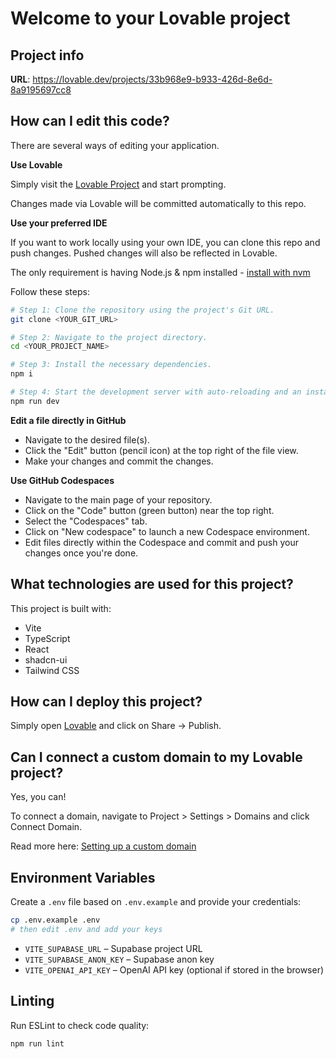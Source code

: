 # Welcome to your Lovable project

## Project info

**URL**: https://lovable.dev/projects/33b968e9-b933-426d-8e6d-8a9195697cc8

## How can I edit this code?

There are several ways of editing your application.

**Use Lovable**

Simply visit the [Lovable Project](https://lovable.dev/projects/33b968e9-b933-426d-8e6d-8a9195697cc8) and start prompting.

Changes made via Lovable will be committed automatically to this repo.

**Use your preferred IDE**

If you want to work locally using your own IDE, you can clone this repo and push changes. Pushed changes will also be reflected in Lovable.

The only requirement is having Node.js & npm installed - [install with nvm](https://github.com/nvm-sh/nvm#installing-and-updating)

Follow these steps:

```sh
# Step 1: Clone the repository using the project's Git URL.
git clone <YOUR_GIT_URL>

# Step 2: Navigate to the project directory.
cd <YOUR_PROJECT_NAME>

# Step 3: Install the necessary dependencies.
npm i

# Step 4: Start the development server with auto-reloading and an instant preview.
npm run dev
```

**Edit a file directly in GitHub**

- Navigate to the desired file(s).
- Click the "Edit" button (pencil icon) at the top right of the file view.
- Make your changes and commit the changes.

**Use GitHub Codespaces**

- Navigate to the main page of your repository.
- Click on the "Code" button (green button) near the top right.
- Select the "Codespaces" tab.
- Click on "New codespace" to launch a new Codespace environment.
- Edit files directly within the Codespace and commit and push your changes once you're done.

## What technologies are used for this project?

This project is built with:

- Vite
- TypeScript
- React
- shadcn-ui
- Tailwind CSS

## How can I deploy this project?

Simply open [Lovable](https://lovable.dev/projects/33b968e9-b933-426d-8e6d-8a9195697cc8) and click on Share -> Publish.

## Can I connect a custom domain to my Lovable project?

Yes, you can!

To connect a domain, navigate to Project > Settings > Domains and click Connect Domain.

Read more here: [Setting up a custom domain](https://docs.lovable.dev/tips-tricks/custom-domain#step-by-step-guide)

## Environment Variables

Create a `.env` file based on `.env.example` and provide your credentials:

```bash
cp .env.example .env
# then edit .env and add your keys
```

- `VITE_SUPABASE_URL` – Supabase project URL
- `VITE_SUPABASE_ANON_KEY` – Supabase anon key
- `VITE_OPENAI_API_KEY` – OpenAI API key (optional if stored in the browser)

## Linting

Run ESLint to check code quality:

```bash
npm run lint
```
